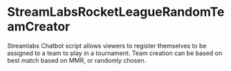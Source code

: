 # StreamLabsRocketLeagueRandomTeamCreator
Streamlabs Chatbot script allows viewers to register themselves to be assigned to a team to play in a tournament. Team creation can be based on best match based on MMR, or randomly chosen.
